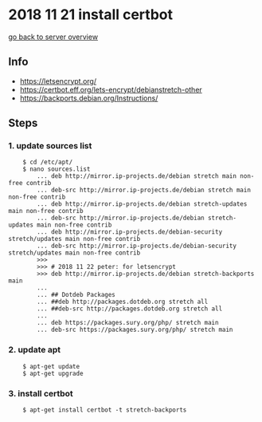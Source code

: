 # 2018 11 21 install certbot

[go back to server overview](../doc/server.md#letsencrypt)


## Info
* https://letsencrypt.org/
* https://certbot.eff.org/lets-encrypt/debianstretch-other
* https://backports.debian.org/Instructions/


## Steps

### 1. update sources list

~~~~~
    $ cd /etc/apt/
    $ nano sources.list
        ... deb http://mirror.ip-projects.de/debian stretch main non-free contrib
        ... deb-src http://mirror.ip-projects.de/debian stretch main non-free contrib
        ... deb http://mirror.ip-projects.de/debian stretch-updates main non-free contrib
        ... deb-src http://mirror.ip-projects.de/debian stretch-updates main non-free contrib
        ... deb http://mirror.ip-projects.de/debian-security stretch/updates main non-free contrib
        ... deb-src http://mirror.ip-projects.de/debian-security stretch/updates main non-free contrib
        >>>
        >>> # 2018 11 22 peter: for letsencrypt
        >>> deb http://mirror.ip-projects.de/debian stretch-backports main
        ...
        ... ## Dotdeb Packages
        ... ##deb http://packages.dotdeb.org stretch all
        ... ##deb-src http://packages.dotdeb.org stretch all
        ...
        ... deb https://packages.sury.org/php/ stretch main
        ... deb-src https://packages.sury.org/php/ stretch main
~~~~~

### 2. update apt

~~~~~
    $ apt-get update
    $ apt-get upgrade
~~~~~

### 3. install certbot

~~~~~
    $ apt-get install certbot -t stretch-backports
~~~~~
